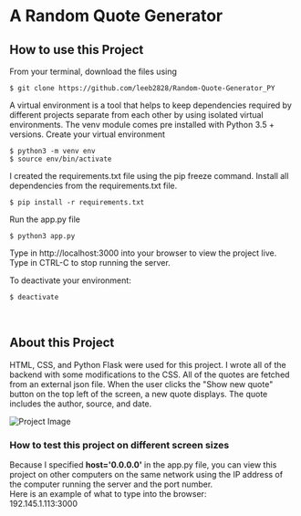 # A Random Quote Generator

## How to use this Project
From your terminal, download the files using
```
$ git clone https://github.com/leeb2828/Random-Quote-Generator_PY
```
A virtual environment is a tool that helps to keep dependencies required by
different projects separate from each other by using isolated virtual environments.
The venv module comes pre installed with Python 3.5 + versions.
Create your virtual environment
```
$ python3 -m venv env
$ source env/bin/activate
```
I created the requirements.txt file using the pip freeze command.
Install all dependencies from the requirements.txt file.
```
$ pip install -r requirements.txt
```
Run the app.py file
```
$ python3 app.py
```
Type in http://localhost:3000 into your browser to view the project live.
Type in CTRL-C to stop running the server.

To deactivate your environment:
```
$ deactivate
```
<br />

## About this Project
HTML, CSS, and Python Flask were used for this project. I wrote all of the backend with some modifications to the CSS. All of the quotes are fetched from an external json file. When the user clicks the "Show new quote" button on the top left of the screen, a new quote displays. The quote includes the author, source, and date. 

![Project Image](proj_image.png)

### How to test this project on different screen sizes
Because I specified <b>host='0.0.0.0'</b> in the app.py file, you can view this project on other computers on the same network using the IP address of the computer running the server and the port number.<br />
Here is an example of what to type into the browser:<br />
192.145.1.113:3000
